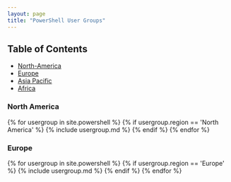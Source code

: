 ```yaml
---
layout: page
title: "PowerShell User Groups"
---
```


## Table of Contents
* [North-America](#north-america)
* [Europe](#europe)
* [Asia Pacific](#asia-pacific)
* [Africa](#africa)

### North America
{% for usergroup in site.powershell %}
  {% if usergroup.region == 'North America' %}
    {% include usergroup.md %}
  {% endif %}
{% endfor %}

### Europe
{% for usergroup in site.powershell %}
  {% if usergroup.region == 'Europe' %}
    {% include usergroup.md %}
  {% endif %}
{% endfor %}